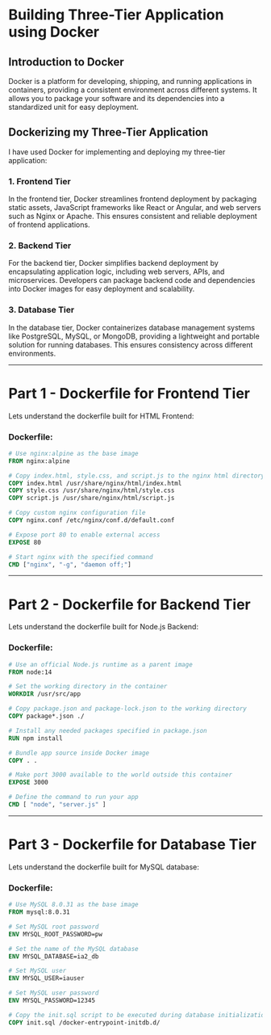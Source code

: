 # Building Three-Tier Application using Docker

## Introduction to Docker

Docker is a platform for developing, shipping, and running applications in containers, providing a consistent environment across different systems. It allows you to package your software and its dependencies into a standardized unit for easy deployment.


## Dockerizing my Three-Tier Application

I have used Docker for implementing and deploying my three-tier application:

### 1. Frontend Tier

In the frontend tier, Docker streamlines frontend deployment by packaging static assets, JavaScript frameworks like React or Angular, and web servers such as Nginx or Apache. This ensures consistent and reliable deployment of frontend applications.


### 2. Backend Tier

For the backend tier, Docker simplifies backend deployment by encapsulating application logic, including web servers, APIs, and microservices. Developers can package backend code and dependencies into Docker images for easy deployment and scalability.

### 3. Database Tier

In the database tier, Docker containerizes database management systems like PostgreSQL, MySQL, or MongoDB, providing a lightweight and portable solution for running databases. This ensures consistency across different environments.

---

# Part 1 - Dockerfile for Frontend Tier

Lets understand the dockerfile built for HTML Frontend:

### Dockerfile:

```dockerfile
# Use nginx:alpine as the base image
FROM nginx:alpine

# Copy index.html, style.css, and script.js to the nginx html directory
COPY index.html /usr/share/nginx/html/index.html
COPY style.css /usr/share/nginx/html/style.css
COPY script.js /usr/share/nginx/html/script.js

# Copy custom nginx configuration file
COPY nginx.conf /etc/nginx/conf.d/default.conf

# Expose port 80 to enable external access
EXPOSE 80

# Start nginx with the specified command
CMD ["nginx", "-g", "daemon off;"]
```

---

# Part 2 - Dockerfile for Backend Tier

Lets understand the dockerfile built for Node.js Backend:

### Dockerfile:

```dockerfile
# Use an official Node.js runtime as a parent image
FROM node:14

# Set the working directory in the container
WORKDIR /usr/src/app

# Copy package.json and package-lock.json to the working directory
COPY package*.json ./

# Install any needed packages specified in package.json
RUN npm install

# Bundle app source inside Docker image
COPY . .

# Make port 3000 available to the world outside this container
EXPOSE 3000

# Define the command to run your app
CMD [ "node", "server.js" ]
```

---

# Part 3 - Dockerfile for Database Tier

Lets understand the dockerfile built for MySQL database:

### Dockerfile:

```dockerfile
# Use MySQL 8.0.31 as the base image
FROM mysql:8.0.31

# Set MySQL root password
ENV MYSQL_ROOT_PASSWORD=pw

# Set the name of the MySQL database
ENV MYSQL_DATABASE=ia2_db

# Set MySQL user
ENV MYSQL_USER=iauser

# Set MySQL user password
ENV MYSQL_PASSWORD=12345

# Copy the init.sql script to be executed during database initialization
COPY init.sql /docker-entrypoint-initdb.d/
```

